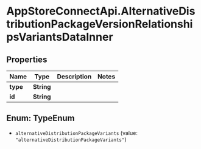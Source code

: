 # AppStoreConnectApi.AlternativeDistributionPackageVersionRelationshipsVariantsDataInner

## Properties

Name | Type | Description | Notes
------------ | ------------- | ------------- | -------------
**type** | **String** |  | 
**id** | **String** |  | 



## Enum: TypeEnum


* `alternativeDistributionPackageVariants` (value: `"alternativeDistributionPackageVariants"`)





